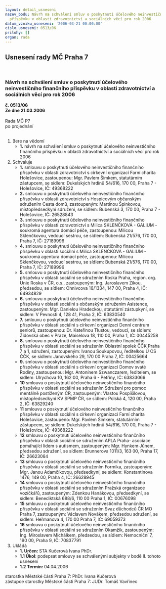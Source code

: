 ```yaml
---
layout: detail_usneseni
nazev_bodu: Návrh na schválení smluv o poskytnutí účelového neinvestičního finančního
  příspěvku v oblasti zdravotnictví a sociálních věcí pro rok 2006
datum_vzniku_usneseni: '2006-03-21 00:00:00'
cislo_usneseni: 0513/06
prilohy: []
organ: rada
---
```

<div id="ucUsn_pList" class="usn">
	<span><h2>Usnesení rady MČ Praha 7 </h2>
<br></span><div class="standBody">
<span><h3>Návrh na schválení smluv o poskytnutí účelového neinvestičního finančního příspěvku v oblasti zdravotnictví a sociálních věcí pro rok 2006</h3></span><div class="center">
		<strong>č. 0513/06</strong><br>
	</div>
<div class="center">
		<strong>Ze dne 21.03.2006</strong><br><br>
	</div>Rada MČ P7<br> po projednání<br><br><ol>
<li>Bere na vědomí<ul><li>
<strong>1.</strong> návrh na schválení smluv o poskytnutí účelového neinvestičního finančního příspěvku v oblasti zdravotnictví a sociálních věcí pro rok 2006</li></ul>
</li>
<li>Schvaluje<ul>
<li>
<strong>1.</strong> smlouvu o poskytnutí účelového neinvestičního finančního příspěvku v oblasti zdravotnictví s církevní organizací Farní charita Holešovice, zastoupenou:  Mgr. Pavlem Šimkem, statutárním zástupcem, se sídlem: Dukelských hrdinů 54/616, 170 00, Praha 7 - Holešovice, IČ: 49368222 </li>
<li>
<strong>2.</strong> smlouvu o poskytnutí účelového neinvestičního finančního příspěvku v oblasti zdravotnictví s Hospicovým občanským sdružením Cesta domů, zastoupeným:  Martinou Špinkovou, místopředsedkyní sdružení, se sídlem: Bubenská 3, 170 00, Praha 7 - Holešovice, IČ:  26528843 </li>
<li>
<strong>3.</strong> smlouvu o poskytnutí účelového neinvestičního finančního příspěvku v oblasti zdravotnictví s Milica SKLENČKOVÁ - GALIUM - soukromá agentura domácí péče, zastoupenou: Milicou Sklenčkovou, vedoucí sestrou, se sídlem: Bubenská 21/576, 170 00, Praha 7, IČ: 27189996 </li>
<li>
<strong>4.</strong> smlouvu o poskytnutí účelového neinvestičního finančního příspěvku v oblasti sociální s Milica SKLENČKOVÁ - GALIUM - soukromá agentura domácí péče, zastoupenou: Milicou Sklenčkovou, vedoucí sestrou, se sídlem: Bubenská 21/576, 170 00, Praha 7, IČ: 27189996 </li>
<li>
<strong>5.</strong> smlouvu o poskytnutí účelového neinvestičního finančního příspěvku v oblasti sociální se sdružením Roska Praha, region. org. Unie Roska v ČR, o.s., zastoupeným: Ing. Jaroslavem Zikou, předsedou, se sídlem: Ohnivcova 16/1334, 147 00, Praha 4, IČ: 64934829</li>
<li>
<strong>6.</strong> smlouvu o poskytnutí účelového neinvestičního finančního příspěvku v oblasti sociální s občanským sdružením Asistence, zastoupeným: Mgr. Danielou Hradeckou, statutární zástupkyní, se sídlem: V Pevnosti 4, 128 41, Praha 2, IČ: 63830540</li>
<li>
<strong>7.</strong> smlouvu o poskytnutí účelového neinvestičního finančního příspěvku v oblasti sociální s církevní organizací Denní centrum seniorů, zastoupenou: Dr. Kateřinou Tlustou, vedoucí, se sídlem: Židovská obec v Praze, Maiselova 18, 110 00, Praha 1, IČ: 00445258</li>
<li>
<strong>8.</strong> smlouvu o poskytnutí účelového neinvestičního finančního příspěvku v oblasti sociální se sdružením Oblastní spolek ČČK Praha 7 a 1, sdružení, zastoupeným: Ivanou Soukupovou, ředitelkou Ú OS ČČK, se sídlem:  Janovského 29, 170 00  Praha 7, IČ: 00425664</li>
<li>
<strong>9.</strong> smlouvu o poskytnutí účelového neinvestičního finančního příspěvku v oblasti sociální s církevní organizací Domov svaté Rodiny, zastoupenou: Mgr. Antonínem Szwanczarem, ředitelem, se sídlem: Ulrychova 10, 162 00, Praha  6 - Petřiny, IČ: 63833069</li>
<li>
<strong>10</strong> smlouvu o poskytnutí účelového neinvestičního finančního příspěvku v oblasti sociální se sdružením Sdružení pro pomoc mentálně postiženým ČR, zastoupeným: Vlastou Pospíšilovou, místopředsedkyní  KV SPMP ČR, se sídlem:  Polská 4, 120 00, Praha 2, IČ:  63829240</li>
<li>
<strong>11</strong> smlouvu o poskytnutí účelového neinvestičního finančního příspěvku v oblasti sociální s církevní organizací Farní charita Holešovice, zastoupeno: Mgr. Pavlem Šimkem, statutárním zástupcem, se sídlem: Dukelských hrdinů 54/616, 170 00, Praha 7 - Holešovice, IČ:  49368222</li>
<li>
<strong>12</strong> smlouvu o poskytnutí účelového neinvestičního finančního příspěvku v oblasti sociální se sdružením APLA Praha- asociace pomáhající lidem s autismem, zastoupeným: Mgr. Hynkem Jůnem, předsedou sdružení, se sídlem: Brunnerova 1011/3, 163 00, Praha 17, IČ:  26623064</li>
<li>
<strong>13</strong> smlouvu o poskytnutí účelového neinvestičního finančního příspěvku v oblasti sociální se sdružením Formika, zastoupeným: Mgr. Janou  Adamčíkovou, předsedkyní, se sídlem:  Konstantinova 1476, 149 00, Praha 4, IČ:  26628945</li>
<li>
<strong>14</strong> smlouvu o poskytnutí účelového neinvestičního finančního příspěvku v oblasti sociální se sdružením Pražská organizace vozíčkářů, zastoupeným: Zdenkou Hanákovou, předsedkyní, se sídlem: Benediktská 688/6, 110 00  Praha 1, IČ:  00676098</li>
<li>
<strong>15</strong> smlouvu o poskytnutí účelového neinvestičního finančního příspěvku v oblasti sociální se sdružením Svaz důchodců ČR MO Praha 7, zastoupeným: Václavem Novákem, předsedou  sdružení, se sídlem: Heřmanova 4, 170 00  Praha 7, IČ:  69059373</li>
<li>
<strong>16</strong> smlouvu o poskytnutí účelového neinvestičního finančního příspěvku v oblasti sociální se sdružením Okamžik, zastoupeným: Ing. Miroslavem Michálkem, předsedou, se sídlem: Nemocniční 7, 190 00, Praha 9, IČ:  70837791</li>
</ul>
</li>
<li>Ukládá<ul>
<li>
<strong>1. Určen: </strong>STA Kučerová Ivana PhDr.</li>
<li>
<strong>1.1 Úkol: </strong>podepsat smlouvy se schválenými subjekty v bodě II. tohoto usnesení</li>
<li>
<strong>1.2 Termín: </strong>04.04.2006</li>
</ul>
</li>
</ol>starostka Městské části Praha 7: PhDr. Ivana Kučerová<br>zástupce starostky Městské části Praha 7: JUDr. Tomáš Vavřinec 
</div>
</div>
